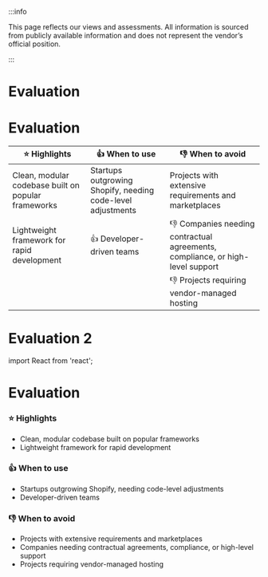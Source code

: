 :::info

This page reflects our views and assessments. All information is sourced from publicly available information and does
not represent the vendor’s official position.

:::

# Evaluation

# Evaluation

| ⭐ **Highlights**                                    | 👍 **When to use**                                          | 👎 **When to avoid**                                                         |
|-----------------------------------------------------|-------------------------------------------------------------|------------------------------------------------------------------------------|
| Clean, modular codebase built on popular frameworks | Startups outgrowing Shopify, needing code-level adjustments | Projects with extensive requirements and marketplaces                        |
| Lightweight framework for rapid development         | 👍 Developer-driven teams                                   | 👎 Companies needing contractual agreements, compliance, or high-level support |
|                                                     |                                                             | 👎 Projects requiring vendor-managed hosting|

# Evaluation 2

import React from 'react';

# Evaluation

<div style={{ display: 'flex', justifyContent: 'space-around' }}>
  <div>
    <h3>⭐ Highlights</h3>
    <ul>
      <li>Clean, modular codebase built on popular frameworks</li>
      <li>Lightweight framework for rapid development</li>
    </ul>
  </div>
  <div>
    <h3>👍 When to use</h3>
    <ul>
      <li>Startups outgrowing Shopify, needing code-level adjustments</li>
      <li>Developer-driven teams</li>
    </ul>
  </div>
  <div>
    <h3>👎 When to avoid</h3>
    <ul>
      <li>Projects with extensive requirements and marketplaces</li>
      <li>Companies needing contractual agreements, compliance, or high-level support</li>
      <li>Projects requiring vendor-managed hosting</li>
    </ul>
  </div>
</div>